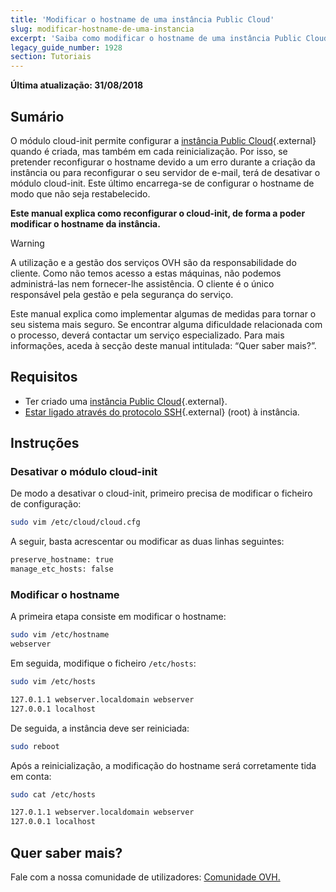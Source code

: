 ```yaml
---
title: 'Modificar o hostname de uma instância Public Cloud'
slug: modificar-hostname-de-uma-instancia
excerpt: 'Saiba como modificar o hostname de uma instância Public Cloud'
legacy_guide_number: 1928
section: Tutoriais
---
```


**Última atualização: 31/08/2018**

## Sumário

O módulo cloud-init permite configurar a [instância Public Cloud](https://www.ovh.pt/public-cloud/instances/){.external} quando é criada, mas também em cada reinicialização. Por isso, se pretender reconfigurar o hostname devido a um erro durante a criação da instância ou para reconfigurar o seu servidor de e-mail, terá de desativar o módulo cloud-init. Este último encarrega-se de configurar o hostname de modo que não seja restabelecido.

**Este manual explica como reconfigurar o cloud-init, de forma a poder modificar o hostname da instância.**

> [!warning]
>
> A utilização e a gestão dos serviços OVH são da responsabilidade do cliente. Como não temos acesso a estas máquinas, não podemos administrá-las nem fornecer-lhe assistência. O cliente é o único responsável pela gestão e pela segurança do serviço.
>
> Este manual explica como implementar algumas de medidas para tornar o seu sistema mais seguro. Se encontrar alguma dificuldade relacionada com o processo, deverá contactar um serviço especializado. Para mais informações, aceda à secção deste manual intitulada: “Quer saber mais?”.
>


## Requisitos

- Ter criado uma [instância Public Cloud](https://www.ovh.pt/public-cloud/instances/){.external}.
- [Estar ligado através do protocolo SSH](https://docs.ovh.com/pt/public-cloud/primeira-conexao/){.external} (root) à instância.


## Instruções

### Desativar o módulo cloud-init

De modo a desativar o cloud-init, primeiro precisa de modificar o ficheiro de configuração:

```sh
sudo vim /etc/cloud/cloud.cfg
```

A seguir, basta acrescentar ou modificar as duas linhas seguintes:

```sh
preserve_hostname: true
manage_etc_hosts: false
```

### Modificar o hostname

A primeira etapa consiste em modificar o hostname:

```sh
sudo vim /etc/hostname
webserver
```

Em seguida, modifique o ficheiro `/etc/hosts`:

```sh
sudo vim /etc/hosts

127.0.1.1 webserver.localdomain webserver
127.0.0.1 localhost
```

De seguida, a instância deve ser reiniciada:

```bash
sudo reboot
```

Após a reinicialização, a modificação do hostname será corretamente tida em conta:

```sh
sudo cat /etc/hosts

127.0.1.1 webserver.localdomain webserver
127.0.0.1 localhost
```

## Quer saber mais? 

Fale com a nossa comunidade de utilizadores: [Comunidade OVH.](https://community.ovh.com/en/)